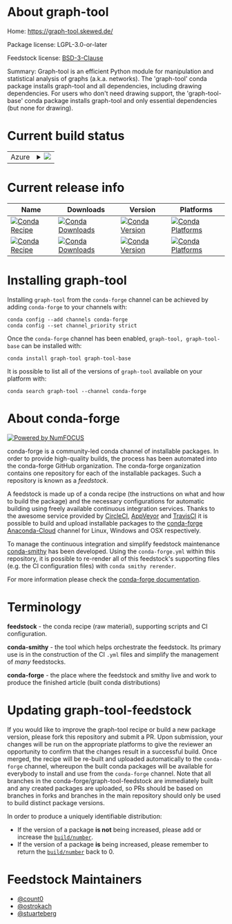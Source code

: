 About graph-tool
================

Home: https://graph-tool.skewed.de/

Package license: LGPL-3.0-or-later

Feedstock license: [BSD-3-Clause](https://github.com/conda-forge/graph-tool-feedstock/blob/master/LICENSE.txt)

Summary: Graph-tool is an efficient Python module for manipulation and statistical analysis of graphs (a.k.a. networks).
The 'graph-tool' conda package installs graph-tool and all dependencies, including drawing dependencies.
For users who don't need drawing support, the 'graph-tool-base' conda package installs graph-tool and
only essential dependencies (but none for drawing).


Current build status
====================


<table>
    
  <tr>
    <td>Azure</td>
    <td>
      <details>
        <summary>
          <a href="https://dev.azure.com/conda-forge/feedstock-builds/_build/latest?definitionId=7559&branchName=master">
            <img src="https://dev.azure.com/conda-forge/feedstock-builds/_apis/build/status/graph-tool-feedstock?branchName=master">
          </a>
        </summary>
        <table>
          <thead><tr><th>Variant</th><th>Status</th></tr></thead>
          <tbody><tr>
              <td>linux_64_numpy1.18python3.7.____cpython</td>
              <td>
                <a href="https://dev.azure.com/conda-forge/feedstock-builds/_build/latest?definitionId=7559&branchName=master">
                  <img src="https://dev.azure.com/conda-forge/feedstock-builds/_apis/build/status/graph-tool-feedstock?branchName=master&jobName=linux&configuration=linux_64_numpy1.18python3.7.____cpython" alt="variant">
                </a>
              </td>
            </tr><tr>
              <td>linux_64_numpy1.18python3.8.____cpython</td>
              <td>
                <a href="https://dev.azure.com/conda-forge/feedstock-builds/_build/latest?definitionId=7559&branchName=master">
                  <img src="https://dev.azure.com/conda-forge/feedstock-builds/_apis/build/status/graph-tool-feedstock?branchName=master&jobName=linux&configuration=linux_64_numpy1.18python3.8.____cpython" alt="variant">
                </a>
              </td>
            </tr><tr>
              <td>linux_64_numpy1.19python3.9.____cpython</td>
              <td>
                <a href="https://dev.azure.com/conda-forge/feedstock-builds/_build/latest?definitionId=7559&branchName=master">
                  <img src="https://dev.azure.com/conda-forge/feedstock-builds/_apis/build/status/graph-tool-feedstock?branchName=master&jobName=linux&configuration=linux_64_numpy1.19python3.9.____cpython" alt="variant">
                </a>
              </td>
            </tr><tr>
              <td>linux_64_numpy1.21python3.10.____cpython</td>
              <td>
                <a href="https://dev.azure.com/conda-forge/feedstock-builds/_build/latest?definitionId=7559&branchName=master">
                  <img src="https://dev.azure.com/conda-forge/feedstock-builds/_apis/build/status/graph-tool-feedstock?branchName=master&jobName=linux&configuration=linux_64_numpy1.21python3.10.____cpython" alt="variant">
                </a>
              </td>
            </tr><tr>
              <td>osx_64_numpy1.18python3.7.____cpython</td>
              <td>
                <a href="https://dev.azure.com/conda-forge/feedstock-builds/_build/latest?definitionId=7559&branchName=master">
                  <img src="https://dev.azure.com/conda-forge/feedstock-builds/_apis/build/status/graph-tool-feedstock?branchName=master&jobName=osx&configuration=osx_64_numpy1.18python3.7.____cpython" alt="variant">
                </a>
              </td>
            </tr><tr>
              <td>osx_64_numpy1.18python3.8.____cpython</td>
              <td>
                <a href="https://dev.azure.com/conda-forge/feedstock-builds/_build/latest?definitionId=7559&branchName=master">
                  <img src="https://dev.azure.com/conda-forge/feedstock-builds/_apis/build/status/graph-tool-feedstock?branchName=master&jobName=osx&configuration=osx_64_numpy1.18python3.8.____cpython" alt="variant">
                </a>
              </td>
            </tr><tr>
              <td>osx_64_numpy1.19python3.9.____cpython</td>
              <td>
                <a href="https://dev.azure.com/conda-forge/feedstock-builds/_build/latest?definitionId=7559&branchName=master">
                  <img src="https://dev.azure.com/conda-forge/feedstock-builds/_apis/build/status/graph-tool-feedstock?branchName=master&jobName=osx&configuration=osx_64_numpy1.19python3.9.____cpython" alt="variant">
                </a>
              </td>
            </tr><tr>
              <td>osx_64_numpy1.21python3.10.____cpython</td>
              <td>
                <a href="https://dev.azure.com/conda-forge/feedstock-builds/_build/latest?definitionId=7559&branchName=master">
                  <img src="https://dev.azure.com/conda-forge/feedstock-builds/_apis/build/status/graph-tool-feedstock?branchName=master&jobName=osx&configuration=osx_64_numpy1.21python3.10.____cpython" alt="variant">
                </a>
              </td>
            </tr>
          </tbody>
        </table>
      </details>
    </td>
  </tr>
</table>

Current release info
====================

| Name | Downloads | Version | Platforms |
| --- | --- | --- | --- |
| [![Conda Recipe](https://img.shields.io/badge/recipe-graph--tool-green.svg)](https://anaconda.org/conda-forge/graph-tool) | [![Conda Downloads](https://img.shields.io/conda/dn/conda-forge/graph-tool.svg)](https://anaconda.org/conda-forge/graph-tool) | [![Conda Version](https://img.shields.io/conda/vn/conda-forge/graph-tool.svg)](https://anaconda.org/conda-forge/graph-tool) | [![Conda Platforms](https://img.shields.io/conda/pn/conda-forge/graph-tool.svg)](https://anaconda.org/conda-forge/graph-tool) |
| [![Conda Recipe](https://img.shields.io/badge/recipe-graph--tool--base-green.svg)](https://anaconda.org/conda-forge/graph-tool-base) | [![Conda Downloads](https://img.shields.io/conda/dn/conda-forge/graph-tool-base.svg)](https://anaconda.org/conda-forge/graph-tool-base) | [![Conda Version](https://img.shields.io/conda/vn/conda-forge/graph-tool-base.svg)](https://anaconda.org/conda-forge/graph-tool-base) | [![Conda Platforms](https://img.shields.io/conda/pn/conda-forge/graph-tool-base.svg)](https://anaconda.org/conda-forge/graph-tool-base) |

Installing graph-tool
=====================

Installing `graph-tool` from the `conda-forge` channel can be achieved by adding `conda-forge` to your channels with:

```
conda config --add channels conda-forge
conda config --set channel_priority strict
```

Once the `conda-forge` channel has been enabled, `graph-tool, graph-tool-base` can be installed with:

```
conda install graph-tool graph-tool-base
```

It is possible to list all of the versions of `graph-tool` available on your platform with:

```
conda search graph-tool --channel conda-forge
```


About conda-forge
=================

[![Powered by
NumFOCUS](https://img.shields.io/badge/powered%20by-NumFOCUS-orange.svg?style=flat&colorA=E1523D&colorB=007D8A)](https://numfocus.org)

conda-forge is a community-led conda channel of installable packages.
In order to provide high-quality builds, the process has been automated into the
conda-forge GitHub organization. The conda-forge organization contains one repository
for each of the installable packages. Such a repository is known as a *feedstock*.

A feedstock is made up of a conda recipe (the instructions on what and how to build
the package) and the necessary configurations for automatic building using freely
available continuous integration services. Thanks to the awesome service provided by
[CircleCI](https://circleci.com/), [AppVeyor](https://www.appveyor.com/)
and [TravisCI](https://travis-ci.com/) it is possible to build and upload installable
packages to the [conda-forge](https://anaconda.org/conda-forge)
[Anaconda-Cloud](https://anaconda.org/) channel for Linux, Windows and OSX respectively.

To manage the continuous integration and simplify feedstock maintenance
[conda-smithy](https://github.com/conda-forge/conda-smithy) has been developed.
Using the ``conda-forge.yml`` within this repository, it is possible to re-render all of
this feedstock's supporting files (e.g. the CI configuration files) with ``conda smithy rerender``.

For more information please check the [conda-forge documentation](https://conda-forge.org/docs/).

Terminology
===========

**feedstock** - the conda recipe (raw material), supporting scripts and CI configuration.

**conda-smithy** - the tool which helps orchestrate the feedstock.
                   Its primary use is in the construction of the CI ``.yml`` files
                   and simplify the management of *many* feedstocks.

**conda-forge** - the place where the feedstock and smithy live and work to
                  produce the finished article (built conda distributions)


Updating graph-tool-feedstock
=============================

If you would like to improve the graph-tool recipe or build a new
package version, please fork this repository and submit a PR. Upon submission,
your changes will be run on the appropriate platforms to give the reviewer an
opportunity to confirm that the changes result in a successful build. Once
merged, the recipe will be re-built and uploaded automatically to the
`conda-forge` channel, whereupon the built conda packages will be available for
everybody to install and use from the `conda-forge` channel.
Note that all branches in the conda-forge/graph-tool-feedstock are
immediately built and any created packages are uploaded, so PRs should be based
on branches in forks and branches in the main repository should only be used to
build distinct package versions.

In order to produce a uniquely identifiable distribution:
 * If the version of a package **is not** being increased, please add or increase
   the [``build/number``](https://docs.conda.io/projects/conda-build/en/latest/resources/define-metadata.html#build-number-and-string).
 * If the version of a package **is** being increased, please remember to return
   the [``build/number``](https://docs.conda.io/projects/conda-build/en/latest/resources/define-metadata.html#build-number-and-string)
   back to 0.

Feedstock Maintainers
=====================

* [@count0](https://github.com/count0/)
* [@ostrokach](https://github.com/ostrokach/)
* [@stuarteberg](https://github.com/stuarteberg/)

